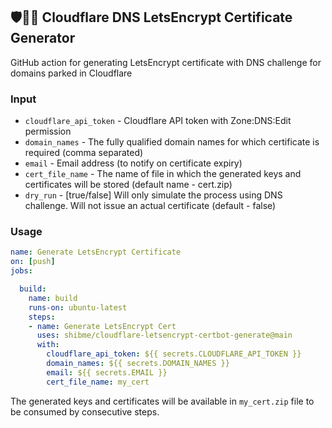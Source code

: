 ## 🛡️🔐🪪 Cloudflare DNS LetsEncrypt Certificate Generator

GitHub action for generating LetsEncrypt certificate with DNS challenge for domains parked in Cloudflare

### Input

* `cloudflare_api_token` - Cloudflare API token with Zone:DNS:Edit permission
* `domain_names` - The fully qualified domain names for which certificate is required (comma separated)
* `email` - Email address (to notify on certificate expiry)
* `cert_file_name` - The name of file in which the generated keys and certificates will be stored (default name - cert.zip)
* `dry_run` - [true/false] Will only simulate the process using DNS challenge. Will not issue an actual certificate (default - false)

### Usage

```yaml
name: Generate LetsEncrypt Certificate
on: [push]
jobs:

  build:
    name: build
    runs-on: ubuntu-latest
    steps:
    - name: Generate LetsEncrypt Cert
      uses: shibme/cloudflare-letsencrypt-certbot-generate@main
      with:
        cloudflare_api_token: ${{ secrets.CLOUDFLARE_API_TOKEN }}
        domain_names: ${{ secrets.DOMAIN_NAMES }}
        email: ${{ secrets.EMAIL }}
        cert_file_name: my_cert
```
The generated keys and certificates will be available in `my_cert.zip` file to be consumed by consecutive steps.